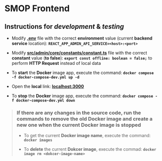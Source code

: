 
# SMOP Frontend

## Instructions for *development* & *testing*

- Modify **[.env](./.env)** file with the correct **environment** value (current **backend service** location): **`REACT_APP_ADMIN_API_SERVICE=<host>:<port>`**

- Modify **[src/admin/core/constants/constant.ts](./src/admin/core/constants/constant.ts)** file with the correct **constant** value (**to false**): **`export const offline: boolean = false;`** to perform **HTTP Request** instead of local data

- To **start** the **Docker** image app, execute the command: **`docker compose -f docker-compose-dev.yml up -d`**

- Open the **local** link: **[localhost:3000](http://localhost:3000)**

- To **stop** the **Docker** image app, execute the command: **`docker compose -f docker-compose-dev.yml down`**

> ### If there are any changes in the source code, run the commands to remove the old Docker image and create a new one when the current Docker image is stopped
>
> - To get the current **Docker image name**, execute the command: **`docker images`**
>
> - To **delete** the current **Dokcer image**, execute the commad: **`docker image rm <dokcer-image-name>`**
